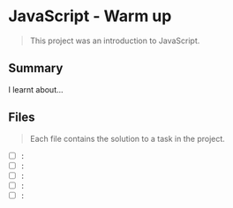 # JavaScript - Warm up

> This project was an introduction to JavaScript.

## Summary

I learnt about...

## Files

> Each file contains the solution to a task in the project.

- [ ] []():
- [ ] []():
- [ ] []():
- [ ] []():
- [ ] []():
